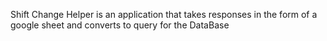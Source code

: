 Shift Change Helper is an application that takes responses in the form of a google sheet and converts to query for the DataBase
